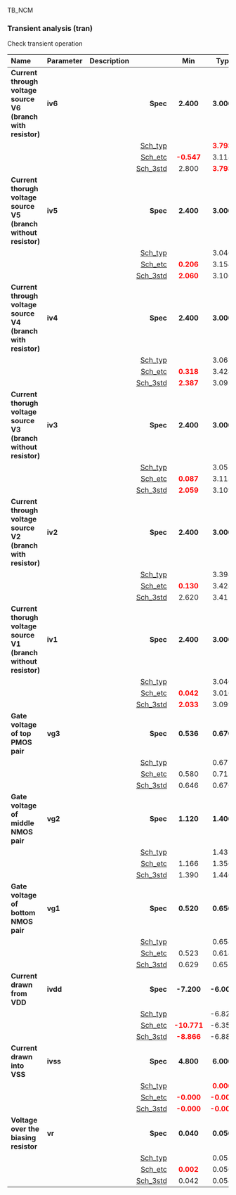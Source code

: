 TB_NCM

### Transient analysis (tran)

Check transient operation



|**Name**|**Parameter**|**Description**| |**Min**|**Typ**|**Max**| Unit|
|:---|:---|:---|---:|:---:|:---:|:---:| ---:|
|**Current through voltage source V6 (branch with resistor)**|**iv6** || **Spec**  | **2.400** | **3.000** | **3.600** | **uA** |
| | | |<a href='results/tran_Sch_typical.html'>Sch_typ</a>| | <span style='color:red'>**3.793**</span> |  | |
| | | |<a href='results/tran_Sch_etc.html'>Sch_etc</a>|<span style='color:red'>**-0.547**</span> | 3.118 | <span style='color:red'>**6.043**</span> | |
| | | |<a href='results/tran_Sch_mc.html'>Sch_3std</a>|2.800 | <span style='color:red'>**3.793**</span> | <span style='color:red'>**4.786**</span> | |
|**Current thorugh voltage source V5 (branch without resistor)**|**iv5** || **Spec**  | **2.400** | **3.000** | **3.600** | **uA** |
| | | |<a href='results/tran_Sch_typical.html'>Sch_typ</a>| | 3.046 |  | |
| | | |<a href='results/tran_Sch_etc.html'>Sch_etc</a>|<span style='color:red'>**0.206**</span> | 3.154 | <span style='color:red'>**4.766**</span> | |
| | | |<a href='results/tran_Sch_mc.html'>Sch_3std</a>|<span style='color:red'>**2.060**</span> | 3.106 | <span style='color:red'>**4.151**</span> | |
|**Current through voltage source V4 (branch with resistor)**|**iv4** || **Spec**  | **2.400** | **3.000** | **3.600** | **uA** |
| | | |<a href='results/tran_Sch_typical.html'>Sch_typ</a>| | 3.067 |  | |
| | | |<a href='results/tran_Sch_etc.html'>Sch_etc</a>|<span style='color:red'>**0.318**</span> | 3.424 | <span style='color:red'>**4.649**</span> | |
| | | |<a href='results/tran_Sch_mc.html'>Sch_3std</a>|<span style='color:red'>**2.387**</span> | 3.095 | <span style='color:red'>**3.802**</span> | |
|**Current thorugh voltage source V3 (branch without resistor)**|**iv3** || **Spec**  | **2.400** | **3.000** | **3.600** | **uA** |
| | | |<a href='results/tran_Sch_typical.html'>Sch_typ</a>| | 3.051 |  | |
| | | |<a href='results/tran_Sch_etc.html'>Sch_etc</a>|<span style='color:red'>**0.087**</span> | 3.113 | <span style='color:red'>**5.052**</span> | |
| | | |<a href='results/tran_Sch_mc.html'>Sch_3std</a>|<span style='color:red'>**2.059**</span> | 3.109 | <span style='color:red'>**4.160**</span> | |
|**Current through voltage source V2 (branch with resistor)**|**iv2** || **Spec**  | **2.400** | **3.000** | **3.600** | **uA** |
| | | |<a href='results/tran_Sch_typical.html'>Sch_typ</a>| | 3.398 |  | |
| | | |<a href='results/tran_Sch_etc.html'>Sch_etc</a>|<span style='color:red'>**0.130**</span> | 3.428 | <span style='color:red'>**5.058**</span> | |
| | | |<a href='results/tran_Sch_mc.html'>Sch_3std</a>|2.620 | 3.415 | <span style='color:red'>**4.209**</span> | |
|**Current thorugh voltage source V1 (branch without resistor)**|**iv1** || **Spec**  | **2.400** | **3.000** | **3.600** | **uA** |
| | | |<a href='results/tran_Sch_typical.html'>Sch_typ</a>| | 3.040 |  | |
| | | |<a href='results/tran_Sch_etc.html'>Sch_etc</a>|<span style='color:red'>**0.042**</span> | 3.016 | <span style='color:red'>**5.007**</span> | |
| | | |<a href='results/tran_Sch_mc.html'>Sch_3std</a>|<span style='color:red'>**2.033**</span> | 3.099 | <span style='color:red'>**4.166**</span> | |
|**Gate voltage of top PMOS pair**|**vg3** || **Spec**  | **0.536** | **0.670** | **0.804** | **V** |
| | | |<a href='results/tran_Sch_typical.html'>Sch_typ</a>| | 0.677 |  | |
| | | |<a href='results/tran_Sch_etc.html'>Sch_etc</a>|0.580 | 0.713 | <span style='color:red'>**0.938**</span> | |
| | | |<a href='results/tran_Sch_mc.html'>Sch_3std</a>|0.646 | 0.676 | 0.706 | |
|**Gate voltage of middle NMOS pair**|**vg2** || **Spec**  | **1.120** | **1.400** | **1.680** | **V** |
| | | |<a href='results/tran_Sch_typical.html'>Sch_typ</a>| | 1.437 |  | |
| | | |<a href='results/tran_Sch_etc.html'>Sch_etc</a>|1.166 | 1.356 | 1.606 | |
| | | |<a href='results/tran_Sch_mc.html'>Sch_3std</a>|1.390 | 1.440 | 1.490 | |
|**Gate voltage of bottom NMOS pair**|**vg1** || **Spec**  | **0.520** | **0.650** | **0.780** | **V** |
| | | |<a href='results/tran_Sch_typical.html'>Sch_typ</a>| | 0.654 |  | |
| | | |<a href='results/tran_Sch_etc.html'>Sch_etc</a>|0.523 | 0.614 | 0.731 | |
| | | |<a href='results/tran_Sch_mc.html'>Sch_3std</a>|0.629 | 0.655 | 0.680 | |
|**Current drawn from VDD**|**ivdd** || **Spec**  | **-7.200** | **-6.000** | **-4.800** | **uA** |
| | | |<a href='results/tran_Sch_typical.html'>Sch_typ</a>| | -6.822 |  | |
| | | |<a href='results/tran_Sch_etc.html'>Sch_etc</a>|<span style='color:red'>**-10.771**</span> | -6.354 | <span style='color:red'>**0.268**</span> | |
| | | |<a href='results/tran_Sch_mc.html'>Sch_3std</a>|<span style='color:red'>**-8.866**</span> | -6.882 | -4.899 | |
|**Current drawn into VSS**|**ivss** || **Spec**  | **4.800** | **6.000** | **7.200** | **uA** |
| | | |<a href='results/tran_Sch_typical.html'>Sch_typ</a>| | <span style='color:red'>**0.000**</span> |  | |
| | | |<a href='results/tran_Sch_etc.html'>Sch_etc</a>|<span style='color:red'>**-0.000**</span> | <span style='color:red'>**-0.000**</span> | <span style='color:red'>**0.000**</span> | |
| | | |<a href='results/tran_Sch_mc.html'>Sch_3std</a>|<span style='color:red'>**-0.000**</span> | <span style='color:red'>**-0.000**</span> | <span style='color:red'>**0.000**</span> | |
|**Voltage over the biasing resistor**|**vr** || **Spec**  | **0.040** | **0.050** | **0.060** | **V** |
| | | |<a href='results/tran_Sch_typical.html'>Sch_typ</a>| | 0.053 |  | |
| | | |<a href='results/tran_Sch_etc.html'>Sch_etc</a>|<span style='color:red'>**0.002**</span> | 0.050 | <span style='color:red'>**0.075**</span> | |
| | | |<a href='results/tran_Sch_mc.html'>Sch_3std</a>|0.042 | 0.054 | <span style='color:red'>**0.065**</span> | |

